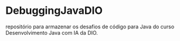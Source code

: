 # DebuggingJavaDIO
repositório para armazenar os desafios de código para Java do curso Desenvolvimento Java com IA da DIO.
